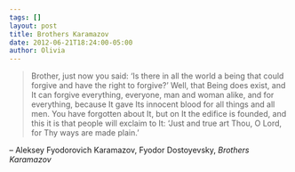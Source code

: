 ```yaml
---
tags: []
layout: post
title: Brothers Karamazov
date: 2012-06-21T18:24:00-05:00
author: Olivia
---
```


> Brother, just now you said: ‘Is there in all the world a being that could forgive and have the right to forgive?’ Well, that Being does exist, and It can forgive everything, everyone, man and woman alike, and for everything, because It gave Its innocent blood for all things and all men. You have forgotten about It, but on It the edifice is founded, and this it is that people will exclaim to It: ‘Just and true art Thou, O Lord, for Thy ways are made plain.’

– Aleksey Fyodorovich Karamazov, Fyodor Dostoyevsky, _Brothers Karamazov_
